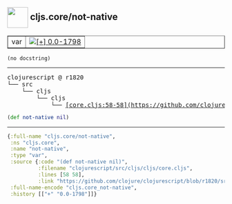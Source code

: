 ## <img width="48px" valign="middle" src="http://i.imgur.com/Hi20huC.png"> cljs.core/not-native

 <table border="1">
<tr>
<td>var</td>
<td><a href="https://github.com/cljsinfo/api-refs/tree/0.0-1798"><img valign="middle" alt="[+] 0.0-1798" src="https://img.shields.io/badge/+-0.0--1798-lightgrey.svg"></a> </td>
</tr>
</table>

 <samp>
</samp>

```
(no docstring)
```

---

 <pre>
clojurescript @ r1820
└── src
    └── cljs
        └── cljs
            └── <ins>[core.cljs:58-58](https://github.com/clojure/clojurescript/blob/r1820/src/cljs/cljs/core.cljs#L58-L58)</ins>
</pre>

```clj
(def not-native nil)
```


---

```clj
{:full-name "cljs.core/not-native",
 :ns "cljs.core",
 :name "not-native",
 :type "var",
 :source {:code "(def not-native nil)",
          :filename "clojurescript/src/cljs/cljs/core.cljs",
          :lines [58 58],
          :link "https://github.com/clojure/clojurescript/blob/r1820/src/cljs/cljs/core.cljs#L58-L58"},
 :full-name-encode "cljs.core_not-native",
 :history [["+" "0.0-1798"]]}

```
